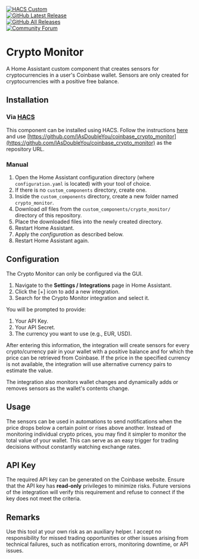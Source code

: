 [![HACS Custom][hacs_shield]][hacs]  
[![GitHub Latest Release][releases_shield]][latest_release]  
[![GitHub All Releases][downloads_total_shield]][releases]  
[![Community Forum][community_forum_shield]][community_forum]  

[hacs_shield]: https://img.shields.io/badge/HACS-Custom-41BDF5.svg?style=for-the-badge  
[hacs]: https://github.com/hacs/integration  

[latest_release]: https://github.com/IAsDoubleYou/coinbase_crypto_monitor/releases/latest  
[releases_shield]: https://img.shields.io/github/release/IAsDoubleYou/coinbase_crypto_monitor.svg?style=for-the-badge  

[releases]: https://github.com/IAsDoubleYou/coinbase_crypto_monitor/releases/  
[downloads_total_shield]: https://img.shields.io/github/downloads/IAsDoubleYou/coinbase_crypto_monitor/total?style=for-the-badge  

[community_forum_shield]: https://img.shields.io/static/v1.svg?label=%20&message=Forum&style=for-the-badge&color=41bdf5&logo=HomeAssistant&logoColor=white  
[community_forum]: https://community.home-assistant.io/t/mysql-query/734346  

# Crypto Monitor  

A Home Assistant custom component that creates sensors for cryptocurrencies in a user's Coinbase wallet. Sensors are only created for cryptocurrencies with a positive free balance.  

## Installation  

### Via [HACS](https://hacs.xyz/)  

This component can be installed using HACS. Follow the instructions [here](https://hacs.xyz/docs/faq/custom_repositories/) and use [https://github.com/IAsDoubleYou/coinbase_crypto_monitor](https://github.com/IAsDoubleYou/coinbase_crypto_monitor) as the repository URL.  

### Manual  

1. Open the Home Assistant configuration directory (where `configuration.yaml` is located) with your tool of choice.  
2. If there is no `custom_components` directory, create one.  
3. Inside the `custom_components` directory, create a new folder named `crypto_monitor`.  
4. Download _all_ files from the `custom_components/crypto_monitor/` directory of this repository.  
5. Place the downloaded files into the newly created directory.  
6. Restart Home Assistant.  
7. Apply the <i>configuration</i> as described below.  
8. Restart Home Assistant again.  

## Configuration  

The Crypto Monitor can only be configured via the GUI.  

1. Navigate to the **Settings / Integrations** page in Home Assistant.  
2. Click the [+] icon to add a new integration.  
3. Search for the Crypto Monitor integration and select it.  

You will be prompted to provide:  
1. Your API Key.  
2. Your API Secret.  
3. The currency you want to use (e.g., EUR, USD).  

After entering this information, the integration will create sensors for every crypto/currency pair in your wallet with a positive balance and for which the price can be retrieved from Coinbase. If the price in the specified currency is not available, the integration will use alternative currency pairs to estimate the value.  

The integration also monitors wallet changes and dynamically adds or removes sensors as the wallet's contents change.  

## Usage  

The sensors can be used in automations to send notifications when the price drops below a certain point or rises above another. Instead of monitoring individual crypto prices, you may find it simpler to monitor the total value of your wallet. This can serve as an easy trigger for trading decisions without constantly watching exchange rates.  

## API Key  

The required API key can be generated on the Coinbase website. Ensure that the API key has **read-only** privileges to minimize risks. Future versions of the integration will verify this requirement and refuse to connect if the key does not meet the criteria.  

## Remarks  

Use this tool at your own risk as an auxiliary helper. I accept no responsibility for missed trading opportunities or other issues arising from technical failures, such as notification errors, monitoring downtime, or API issues.
